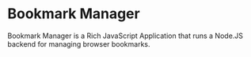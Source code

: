 # Bookmark Manager

Bookmark Manager is a Rich JavaScript Application that runs a Node.JS backend for managing browser bookmarks.  